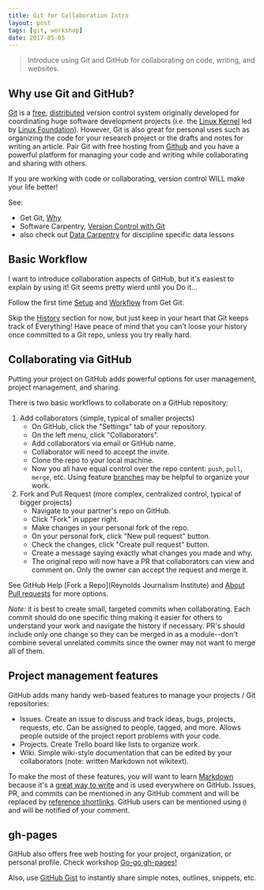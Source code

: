 ```yaml
---
title: Git for Collaboration Intro
layout: post
tags: [git, workshop]
date: 2017-05-05
---
```


> Introduce using Git and GitHub for collaborating on code, writing, and websites.

## Why use Git and GitHub?

[Git](https://git-scm.com/) is a [free](https://www.gnu.org/philosophy/free-sw.en.html), [distributed](https://en.wikipedia.org/wiki/Distributed_version_control) version control system originally developed for coordinating huge software development projects (i.e. the [Linux Kernel](https://www.kernel.org/) led by [Linux Foundation](https://www.linuxfoundation.org/about)). 
However, Git is also great for personal uses such as organizing the code for your research project or the drafts and notes for writing an article. 
Pair Git with free hosting from [Github](https://github.com/) and you have a powerful platform for managing your code and writing while collaborating and sharing with others.

If you are working with code or collaborating, version control WILL make your life better!

See: 
- Get Git, [Why](https://uidaholib.github.io/get-git/1why.html)
- Software Carpentry, [Version Control with Git](http://swcarpentry.github.io/git-novice/)
- also check out [Data Carpentry](http://www.datacarpentry.org/lessons/) for discipline specific data lessons

## Basic Workflow

I want to introduce collaboration aspects of GitHub, but it's easiest to explain by using it! 
Git seems pretty wierd until you Do it... 

Follow the first time [Setup](https://uidaholib.github.io/get-git/2setup.html) and [Workflow](https://uidaholib.github.io/get-git/3workflow.html) from Get Git.

Skip the [History](https://uidaholib.github.io/get-git/4history.html) section for now, but just keep in your heart that Git keeps track of Everything! 
Have peace of mind that you can't loose your history once committed to a Git repo, unless you try really hard.

## Collaborating via GitHub

Putting your project on GitHub adds powerful options for user management, project management, and sharing.

There is two basic workflows to collaborate on a GitHub repository:

1. Add collaborators (simple, typical of smaller projects)
    - On GitHub, click the "Settings" tab of your repository.
    - On the left menu, click "Collaborators".
    - Add collaborators via email or GitHub name.
    - Collaborator will need to accept the invite.
    - Clone the repo to your local machine.
    - Now you all have equal control over the repo content: `push`, `pull`, `merge`, etc. Using feature [branches](https://git-scm.com/book/en/v2/Git-Branching-Branches-in-a-Nutshell) may be helpful to organize your work.
2. Fork and Pull Request (more complex, centralized control, typical of bigger projects)
    - Navigate to your partner's repo on GitHub.
    - Click "Fork" in upper right.
    - Make changes in your personal fork of the repo.
    - On your personal fork, click "New pull request" button.
    - Check the changes, click "Create pull request" button.
    - Create a message saying exactly what changes you made and why.
    - The original repo will now have a PR that collaborators can view and comment on. Only the owner can accept the request and merge it.

See GitHub Help [Fork a Repo](Reynolds Journalism Institute) and [About Pull requests](https://help.github.com/articles/about-pull-requests/) for more options.

*Note:* it is best to create small, targeted commits when collaborating.
Each commit should do one specific thing making it easier for others to understand your work and navigate the history if necessary.
PR's should include only one change so they can be merged in as a module--don't combine several unrelated commits since the owner may not want to merge all of them. 

## Project management features

GitHub adds many handy web-based features to manage your projects / Git repositories:
- Issues. Create an issue to discuss and track ideas, bugs, projects, requests, etc. Can be assigned to people, tagged, and more. Allows people outside of the project report problems with your code. 
- Projects. Create Trello board like lists to organize work.
- Wiki. Simple wiki-style documentation that can be edited by your collaborators (note: written Markdown not wikitext).

To make the most of these features, you will want to learn [Markdown](https://help.github.com/articles/basic-writing-and-formatting-syntax/) because it's a [great way to write](https://evanwill.github.io/_drafts/notes/writing-markdown.html) and is used everywhere on GitHub.
Issues, PR, and commits can be mentioned in any GitHub comment and will be replaced by [reference shortlinks](https://help.github.com/articles/autolinked-references-and-urls/). 
GitHub users can be mentioned using `@` and will be notified of your comment.

## gh-pages

GitHub also offers free web hosting for your project, organization, or personal profile.
Check workshop [Go-go gh-pages!](https://evanwill.github.io/go-go-ghpages/)

Also, use [GitHub Gist](https://gist.github.com/) to instantly share simple notes, outlines, snippets, etc.
